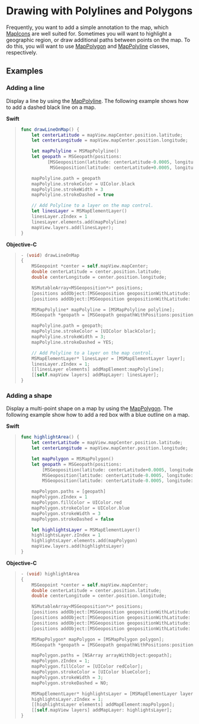 
# Drawing with Polylines and Polygons

Frequently, you want to add a simple annotation to the map, which [MapIcons](../map-control-api/MapIcon-class.md) are well suited for. Sometimes you will want to highlight a geographic region, or draw additional paths between points on the map. To do this, you will want to use [MapPolygon](../map-control-api/MapPolygon-class.md) and [MapPolyline](../map-control-api/MapPolyline-class.md) classes, respectively.

## Examples

### Adding a line

Display a line by using the [MapPolyline](../map-control-api/MapPolyline-class.md). The following example shows how to add a dashed black line on a map.

**Swift**

> ``` swift
> func drawLineOnMap() {
>     let centerLatitude = mapView.mapCenter.position.latitude;
>     let centerLongitude = mapView.mapCenter.position.longitude;
>
>     let mapPolyline = MSMapPolyline()
>     let geopath = MSGeopath(positions:
>           [MSGeoposition(latitude: centerLatitude-0.0005, longitude: centerLongitude-0.001),
>            MSGeoposition(latitude: centerLatitude+0.0005, longitude: centerLongitude+0.001)])
>
>     mapPolyline.path = geopath
>     mapPolyline.strokeColor = UIColor.black
>     mapPolyline.strokeWidth = 3
>     mapPolyline.strokeDashed = true
>
>     // Add Polyline to a layer on the map control.
>     let linesLayer = MSMapElementLayer()
>     linesLayer.zIndex = 1
>     linesLayer.elements.add(mapPolyline)
>     mapView.layers.add(linesLayer);
> }
> ```

**Objective-C**

>``` objectivec
> - (void) drawLineOnMap
> {
>     MSGeopoint *center = self.mapView.mapCenter;
>     double centerLatitude = center.position.latitude;
>     double centerLongitude = center.position.longitude;
>
>     NSMutableArray<MSGeoposition*>* positions;
>     [positions addObject:[MSGeoposition geopositionWithLatitude: centerLatitude-0.0005 longitude: centerLongitude-0.001]];
>     [positions addObject:[MSGeoposition geopositionWithLatitude: centerLatitude+0.0005 longitude: centerLongitude+0.001]];
>
>     MSMapPolyline* mapPolyline = [MSMapPolyline polyline];
>     MSGeopath *geopath = [MSGeopath geopathWithPositions:positions];
>
>     mapPolyline.path = geopath;
>     mapPolyline.strokeColor = [UIColor blackColor];
>     mapPolyline.strokeWidth = 3;
>     mapPolyline.strokeDashed = YES;
>
>     // Add Polyline to a layer on the map control.
>     MSMapElementLayer* linesLayer = [MSMapElementLayer layer];
>     linesLayer.zIndex = 1;
>     [[linesLayer elements] addMapElement:mapPolyline];
>     [[self.mapView layers] addMapLayer: linesLayer];
> }
> ```

### Adding a shape

Display a multi-point shape on a map by using the [MapPolygon](../map-control-api/MapPolygon-class.md). The following example show how to add a red box with a blue outline on a map.

**Swift**

> ``` swift
> func highlightArea() {
>     let centerLatitude = mapView.mapCenter.position.latitude;
>     let centerLongitude = mapView.mapCenter.position.longitude;
>
>     let mapPolygon = MSMapPolygon()
>     let geopath = MSGeopath(positions:
>         [MSGeoposition(latitude: centerLatitude+0.0005, longitude: centerLongitude-0.001),
>         MSGeoposition(latitude: centerLatitude-0.0005, longitude: centerLongitude-0.001),
>         MSGeoposition(latitude: centerLatitude-0.0005, longitude: centerLongitude+0.001)])
>
>     mapPolygon.paths = [geopath]
>     mapPolygon.zIndex = 1
>     mapPolygon.fillColor = UIColor.red
>     mapPolygon.strokeColor = UIColor.blue
>     mapPolygon.strokeWidth = 3
>     mapPolygon.strokeDashed = false
>
>     let highlightsLayer = MSMapElementLayer()
>     highlightsLayer.zIndex = 1
>     highlightsLayer.elements.add(mapPolygon)
>     mapView.layers.add(highlightsLayer)
> }
> ```

**Objective-C**

>``` objectivec
> - (void) highlightArea
> {
>     MSGeopoint *center = self.mapView.mapCenter;
>     double centerLatitude = center.position.latitude;
>     double centerLongitude = center.position.longitude;
>
>     NSMutableArray<MSGeoposition*>* positions;
>     [positions addObject:[MSGeoposition geopositionWithLatitude: centerLatitude+0.0005 longitude: centerLongitude-0.001]];
>     [positions addObject:[MSGeoposition geopositionWithLatitude: centerLatitude-0.0005 longitude: centerLongitude-0.001]];
>     [positions addObject:[MSGeoposition geopositionWithLatitude: centerLatitude-0.0005 longitude: centerLongitude+0.001]];
>     [positions addObject:[MSGeoposition geopositionWithLatitude: centerLatitude+0.0005 longitude: centerLongitude+0.001]];
>
>     MSMapPolygon* mapPolygon = [MSMapPolygon polygon];
>     MSGeopath *geopath = [MSGeopath geopathWithPositions:positions];
>
>     mapPolygon.paths = [NSArray arrayWithObject:geopath];
>     mapPolygon.zIndex = 1;
>     mapPolygon.fillColor = [UIColor redColor];
>     mapPolygon.strokeColor = [UIColor blueColor];
>     mapPolygon.strokeWidth = 3;
>     mapPolygon.strokeDashed = NO;
>
>     MSMapElementLayer* highlightsLayer = [MSMapElementLayer layer];
>     highlightsLayer.zIndex = 1;
>     [[highlightsLayer elements] addMapElement:mapPolygon];
>     [[self.mapView layers] addMapLayer: highlightsLayer];
> }
>```
